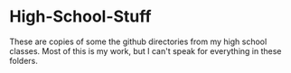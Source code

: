 # High-School-Stuff
These are copies of some the github directories from my high school classes. Most of this is my work, but I can't speak for everything in these folders.
